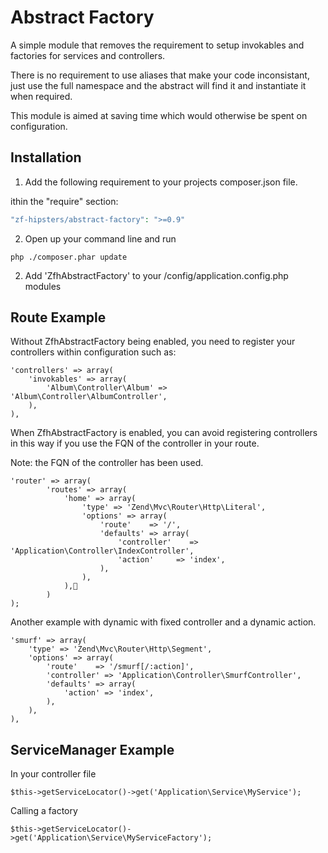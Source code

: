 Abstract Factory
====================

A simple module that removes the requirement to setup invokables and factories for services and controllers.

There is no requirement to use aliases that make your code inconsistant, just use the full namespace and the abstract will find it and instantiate it when required.

This module is aimed at saving time which would otherwise be spent on configuration. 


Installation
--------------
1) Add the following requirement to your projects composer.json file.

ithin the "require" section:

```php
"zf-hipsters/abstract-factory": ">=0.9"
```

2) Open up your command line and run

```
php ./composer.phar update
```

2) Add 'ZfhAbstractFactory' to your /config/application.config.php modules

Route Example
--------------

Without ZfhAbstractFactory being enabled, you need to register your controllers within configuration such as:

```
'controllers' => array(
    'invokables' => array(
        'Album\Controller\Album' => 'Album\Controller\AlbumController',
    ),
),

```

When ZfhAbstractFactory is enabled, you can avoid registering controllers in this way if you use the FQN of the controller in your route.

Note: the FQN of the controller has been used.

```
'router' => array(
        'routes' => array(
            'home' => array(
                'type' => 'Zend\Mvc\Router\Http\Literal',
                'options' => array(
                    'route'    => '/',
                    'defaults' => array(
                        'controller'    => 'Application\Controller\IndexController',
                        'action'     => 'index',
                    ),
                ),
            ),
        )
);
```

Another example with dynamic with fixed controller and a dynamic action.

```
'smurf' => array(
    'type' => 'Zend\Mvc\Router\Http\Segment',
    'options' => array(
        'route'    => '/smurf[/:action]',
        'controller' => 'Application\Controller\SmurfController',
        'defaults' => array(
            'action' => 'index',
        ),
    ),
),

```


ServiceManager Example
--------------

In your controller file
```
$this->getServiceLocator()->get('Application\Service\MyService');
```

Calling a factory
```
$this->getServiceLocator()->get('Application\Service\MyServiceFactory');
```
